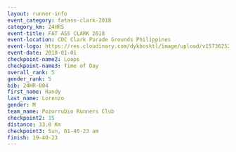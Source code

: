 ```yaml
---
layout: runner-info 
event_category: fatass-clark-2018 
category_km: 24HRS 
event-title: FAT ASS CLARK 2018 
event-location: CDC Clark Parade Grounds Philippines 
event-logo: https://res.cloudinary.com/dykbosktl/image/upload/v1573625290/Logo/Logo_wa5xi5.png 
event-date: 2018-01-01 
checkpoint-name2: Loops 
checkpoint-name3: Time of Day
overall_rank: 5
gender_rank: 5
bib: 24HR-004
first_name: Randy
last_name: Lorenzo
gender: M
team_name: Pozorrubio Runners Club
checkpoint2: 15
distance: 33.0 Km
checkpoint3: Sun, 01-40-23 am
finish: 19-40-23
---
```

